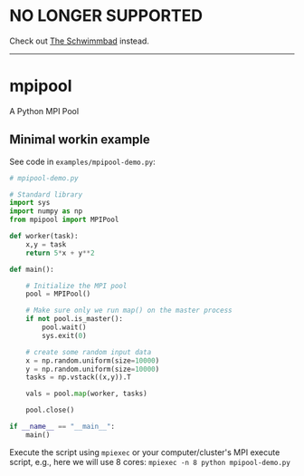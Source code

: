 
NO LONGER SUPPORTED
===================

Check out [The Schwimmbad](https://github.com/adrn/schwimmbad) instead.

---------

mpipool
=======

A Python MPI Pool

Minimal workin example
----------------------

See code in `examples/mpipool-demo.py`:

```python
# mpipool-demo.py

# Standard library
import sys
import numpy as np
from mpipool import MPIPool

def worker(task):
    x,y = task
    return 5*x + y**2

def main():

    # Initialize the MPI pool
    pool = MPIPool()

    # Make sure only we run map() on the master process
    if not pool.is_master():
        pool.wait()
        sys.exit(0)

    # create some random input data
    x = np.random.uniform(size=10000)
    y = np.random.uniform(size=10000)
    tasks = np.vstack((x,y)).T

    vals = pool.map(worker, tasks)

    pool.close()

if __name__ == "__main__":
    main()
```

Execute the script using `mpiexec` or your computer/cluster's MPI execute script, e.g., here we
will use 8 cores: `mpiexec -n 8 python mpipool-demo.py`
